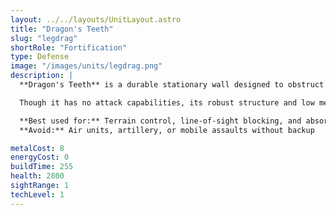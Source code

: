 ```yaml
---
layout: ../../layouts/UnitLayout.astro
title: "Dragon's Teeth"
slug: "legdrag"
shortRole: "Fortification"
type: Defense
image: "/images/units/legdrag.png"
description: |
  **Dragon's Teeth** is a durable stationary wall designed to obstruct unit movement and absorb fire. It offers high crush resistance, making it excellent for delaying or diverting enemy forces.

  Though it has no attack capabilities, its robust structure and low metal cost make it ideal for chokepoints, base shielding, or strategic path control.

  **Best used for:** Terrain control, line-of-sight blocking, and absorbing damage  
  **Avoid:** Air units, artillery, or mobile assaults without backup

metalCost: 8
energyCost: 0
buildTime: 255
health: 2800
sightRange: 1
techLevel: 1
---
```

